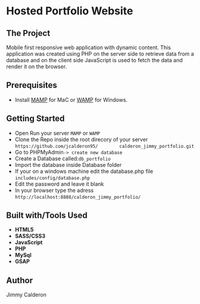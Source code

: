 # Hosted Portfolio Website

## The Project
 
Mobile first responsive web application with dynamic content. This application was created using PHP on the server side to retrieve data from a database and on the client side JavaScript is used to fetch the data and render it on the browser.


## Prerequisites

* Install [MAMP](https://www.mamp.info/en/) for MaC or [WAMP](http://www.wampserver.com/en/) for Windows.



## Getting Started

* Open Run your server ```MAMP``` or ```WAMP```
* Clone the Repo inside the root direcory of your server ```https://github.com/jcalderon95/        calderon_jimmy_portfolio.git```
* Go to PHPMyAdmin```-> create new database```
* Create a Database called:```db_portfolio```
* Import the database inside Database folder
* If your on a windows machine edit the database.php file ```includes/config/database.php```
* Edit the password and leave it blank
* In your browser type the adress ```http://localhost:8888/calderon_jimmy_portfolio/```

## Built with/Tools Used
* **HTML5**
* **SASS/CSS3**
* **JavaScript**
* **PHP**
* **MySql**
* **GSAP**

## Author

Jimmy Calderon